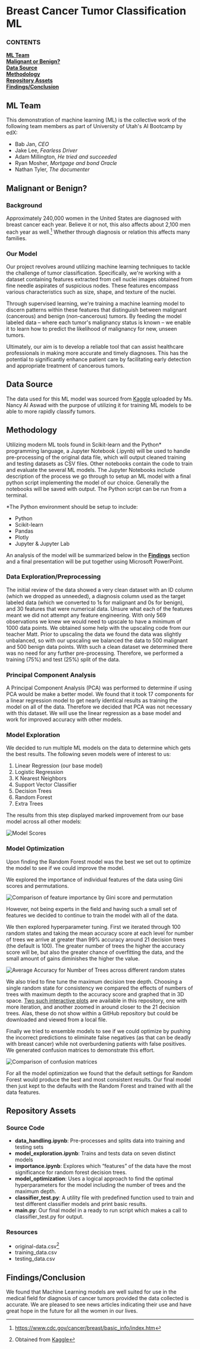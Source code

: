 # Breast Cancer Tumor Classification ML

   ### CONTENTS
**[ML Team](#ml-team)**<br>
**[Malignant or Benign?](#malignant-or-benign)**<br>
**[Data Source](#data-source)**<br>
**[Methodology](#methodology)**<br>
**[Repository Assets](#repository-assets)**<br>
**[Findings/Conclusion](#findingsconclusion)**<br>

## ML Team

This demonstration of machine learning (ML) is the collective work of the following team members as part of University of Utah's AI Bootcamp by edX:
- Bab Jan, *CEO*
- Jake Lee, *Fearless Driver*
- Adam Millington, *He tried and succeeded*
- Ryan Mosher, *Mortgage and bond Oracle*
- Nathan Tyler, *The documenter*

## Malignant or Benign?

### Background

Approximately 240,000 women in the United States are diagnosed with breast cancer each year. Believe it or not, this also affects about 2,100 men each year as well.[^1] Whether through diagnosis or relation this affects many families.

[^1]: https://www.cdc.gov/cancer/breast/basic_info/index.htm

### Our Model

Our project revolves around utilizing machine learning techniques to tackle the challenge of tumor classification. Specifically, we're working with a dataset containing features extracted from cell nuclei images obtained from fine needle aspirates of suspicious nodes. These features encompass various characteristics such as size, shape, and texture of the nuclei.

Through supervised learning, we're training a machine learning model to discern patterns within these features that distinguish between malignant (cancerous) and benign (non-cancerous) tumors. By feeding the model labeled data – where each tumor's malignancy status is known – we enable it to learn how to predict the likelihood of malignancy for new, unseen tumors.

Ultimately, our aim is to develop a reliable tool that can assist healthcare professionals in making more accurate and timely diagnoses. This has the potential to significantly enhance patient care by facilitating early detection and appropriate treatment of cancerous tumors.

## Data Source

The data used for this ML model was sourced from [Kaggle](https://www.kaggle.com/datasets/nancyalaswad90/breast-cancer-dataset) uploaded by Ms. Nancy Al Aswad with the purpose of utilizing it for training ML models to be able to more rapidly classify tumors.

## Methodology

Utilizing modern ML tools found in Scikit-learn and the Python* programming language, a Jupyter Notebook (.ipynb) will be used to handle pre-processing of the original data file, which will output cleaned training and testing datasets as CSV files. Other notebooks contain the code to train and evaluate the several ML models. The Jupyter Notebooks include description of the process we go through to setup an ML model with a final python script implementing the model of our choice. Generally the notebooks will be saved with output. The Python script can be run from a terminal.

*The Python environment should be setup to include:
- Python 
- Scikit-learn
- Pandas
- Plotly
- Jupyter & Jupyter Lab

An analysis of the model will be summarized below in the **[Findings](#findings)** section and a final presentation will be put together using Microsoft PowerPoint.

### Data Exploration/Preprocessing

The initial review of the data showed a very clean dataset with an ID column (which we dropped as unneeded), a diagnosis column used as the target labeled data (which we converted to 1s for malignant and 0s for benign), and 30 features that were numerical data. Unsure what each of the features meant we did not attempt any feature engineering. With only 569 observations we knew we would need to upscale to have a minimum of 1000 data points. We obtained some help with the upscaling code from our teacher Matt. Prior to upscaling the data we found the data was slightly unbalanced, so with our upscaling we balanced the data to 500 malignant and 500 benign data points. With such a clean dataset we determined there was no need for any further pre-processing. Therefore, we performed a training (75%) and test (25%) split of the data.

### Principal Component Analysis

A Principal Component Analysis (PCA) was performed to determine if using PCA would be make a better model. We found that it took 17 components for a linear regression model to get nearly identical results as training the model on all of the data. Therefore we decided that PCA was not necessary with this dataset. We will use the linear regression as a base model and work for improved accuracy with other models.

### Model Exploration

We decided to run multiple ML models on the data to determine which gets the best results. The following seven models were of interest to us:

1. Linear Regression (our base model)
2. Logistic Regression
3. K Nearest Neighbors
4. Support Vector Classifier
5. Decision Trees
6. Random Forest
7. Extra Trees

The results from this step displayed marked improvement from our base model across all other models:

![Model Scores](https://github.com/NeifyT/breast-cancer-ml/blob/main/Plots/classifier_scores.png)

### Model Optimization

Upon finding the Random Forest model was the best we set out to optimize the model to see if we could improve the model.

We explored the importance of individual features of the data using Gini scores and permutations.

![Comparison of feature importance by Gini score and permutation](https://github.com/NeifyT/breast-cancer-ml/blob/main/Plots/feature_importance.png)

However, not being experts in the field and having such a small set of features we decided to continue to train the model with all of the data.

We then explored hyperparameter tuning. First we iterated through 100 random states and taking the mean accuracy score at each level for number of trees we arrive at greater than 99% accuracy around 21 decision trees (the default is 100). The greater number of trees the higher the accuracy score will be, but also the greater chance of overfitting the data, and the small amount of gains diminishes the higher the value.

![Average Accuracy for Number of Trees across different random states](https://github.com/NeifyT/breast-cancer-ml/blob/main/Plots/number_of_trees.png)

We also tried to fine tune the maximum decision tree depth. Choosing a single random state for consistency we compared the effects of numbers of trees with maximum depth to the accuracy score and graphed that in 3D space. [Two such interactive plots](https://github.com/NeifyT/breast-cancer-ml/blob/main/Plots/) are available in this repository, one with more iteration, and another zoomed in around closer to the 21 decision trees. Alas, these do not show within a GitHub repository but could be downloaded and viewed from a local file.

Finally we tried to ensemble models to see if we could optimize by pushing the incorrect predictions to eliminate false negatives (as that can be deadly with breast cancer) while not overburdening patients with false positives. We generated confusion matrices to demonstrate this effort.

![Comparison of confusion matrices](https://github.com/NeifyT/breast-cancer-ml/blob/main/Plots/confusion_matrix.png)

For all the model optimization we found that the default settings for Random Forest would produce the best and most consistent results. Our final model then just kept to the defaults with the Random Forest and trained with all the data features.

## Repository Assets

### Source Code

- **data_handling.ipynb**: Pre-processes and splits data into training and testing sets
- **model_exploration.ipynb**: Trains and tests data on seven distinct models
- **importance.ipynb**: Explores which “features” of the data have the most significance for random forest decision trees.
- **model_optimization**: Uses a logical approach to find the optimal hyperparameters for the model including the number of trees and the maximum depth.
- **classifier_test.py**: A utility file with predefined function used to train and test different classifier models and print basic results.
- **main.py**: Our final model in a ready to run script which makes a call to classifier_test.py for output.

### Resources

- original-data.csv[^2]
- training_data.csv
- testing_data.csv

[^2]: Obtained from [Kaggle](https://www.kaggle.com/datasets/nancyalaswad90/breast-cancer-dataset)

## Findings/Conclusion

We found that Machine Learning models are well suited for use in the medical field for diagnosis of cancer tumors provided the data collected is accurate. We are pleased to see news articles indicating their use and have great hope in the future for all the women in our lives.

